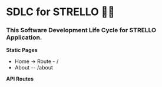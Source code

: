# SDLC for STRELLO 🧾📲

### This Software Development Life Cycle  for STRELLO Application.

**Static Pages**
- Home -> Route - /
- About -- /about


**API Routes**

